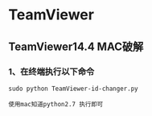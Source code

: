# TeamViewer

## TeamViewer14.4 MAC破解
### 1、在终端执行以下命令
```
sudo python TeamViewer-id-changer.py
```
```
使用mac知道python2.7 执行即可
```
